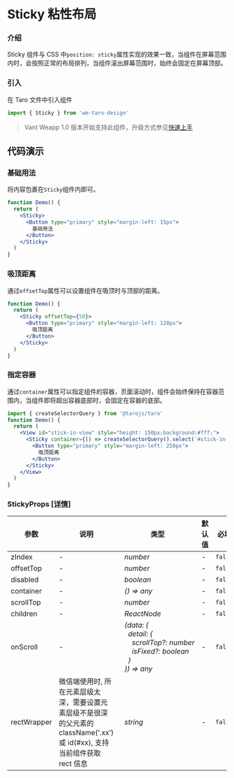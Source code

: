 # Sticky 粘性布局

### 介绍

Sticky 组件与 CSS 中`position: sticky`属性实现的效果一致，当组件在屏幕范围内时，会按照正常的布局排列，当组件滚出屏幕范围时，始终会固定在屏幕顶部。

### 引入

在 Taro 文件中引入组件

```js
import { Sticky } from 'wm-taro-design'
```

> Vant Weapp 1.0 版本开始支持此组件，升级方式参见[快速上手](#/quickstart)

## 代码演示

### 基础用法

将内容包裹在`Sticky`组件内即可。

```jsx
function Demo() {
  return (
    <Sticky>
      <Button type="primary" style="margin-left: 15px">
        基础用法
      </Button>
    </Sticky>
  )
}
```

### 吸顶距离

通过`offsetTop`属性可以设置组件在吸顶时与顶部的距离。

```jsx
function Demo() {
  return (
    <Sticky offsetTop={50}>
      <Button type="primary" style="margin-left: 120px">
        吸顶距离
      </Button>
    </Sticky>
  )
}
```

### 指定容器

通过`container`属性可以指定组件的容器，页面滚动时，组件会始终保持在容器范围内，当组件即将超出容器底部时，会固定在容器的底部。

```jsx
import { createSelectorQuery } from '@tarojs/taro'
function Demo() {
  return (
    <View id="stick-in-view" style="height: 150px;background:#fff;">
      <Sticky container={() => createSelectorQuery().select(`#stick-in-view`)}>
        <Button type="primary" style="margin-left: 250px">
          吸顶距离
        </Button>
      </Sticky>
    </View>
  )
}
```

### StickyProps [[详情]](https://github.com/AntmJS/vantui/tree/main/packages/vantui/types/sticky.d.ts)

| 参数        | 说明                                                                                                                      | 类型                                                                                                                                                                                                                                                                         | 默认值 | 必填    |
| ----------- | ------------------------------------------------------------------------------------------------------------------------- | ---------------------------------------------------------------------------------------------------------------------------------------------------------------------------------------------------------------------------------------------------------------------------- | ------ | ------- |
| zIndex      | -                                                                                                                         | _&nbsp;&nbsp;number<br/>_                                                                                                                                                                                                                                                    | -      | `false` |
| offsetTop   | -                                                                                                                         | _&nbsp;&nbsp;number<br/>_                                                                                                                                                                                                                                                    | -      | `false` |
| disabled    | -                                                                                                                         | _&nbsp;&nbsp;boolean<br/>_                                                                                                                                                                                                                                                   | -      | `false` |
| container   | -                                                                                                                         | _&nbsp;&nbsp;()&nbsp;=>&nbsp;any<br/>_                                                                                                                                                                                                                                       | -      | `false` |
| scrollTop   | -                                                                                                                         | _&nbsp;&nbsp;number<br/>_                                                                                                                                                                                                                                                    | -      | `false` |
| children    | -                                                                                                                         | _&nbsp;&nbsp;ReactNode<br/>_                                                                                                                                                                                                                                                 | -      | `false` |
| onScroll    | -                                                                                                                         | _&nbsp;&nbsp;(data:&nbsp;{<br/>&nbsp;&nbsp;&nbsp;&nbsp;detail:&nbsp;{<br/>&nbsp;&nbsp;&nbsp;&nbsp;&nbsp;&nbsp;scrollTop?:&nbsp;number<br/>&nbsp;&nbsp;&nbsp;&nbsp;&nbsp;&nbsp;isFixed?:&nbsp;boolean<br/>&nbsp;&nbsp;&nbsp;&nbsp;}<br/>&nbsp;&nbsp;})&nbsp;=>&nbsp;any<br/>_ | -      | `false` |
| rectWrapper | 微信端使用时, 所在元素层级太深，需要设置元素层级不是很深的父元素的 className(‘.xx’)或 id(#xx), 支持当前组件获取 rect 信息 | _&nbsp;&nbsp;string<br/>_                                                                                                                                                                                                                                                    | -      | `false` |
